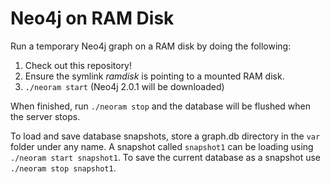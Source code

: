 # Neo4j on RAM Disk

Run a temporary Neo4j graph on a RAM disk by doing the following:

1. Check out this repository!
2. Ensure the symlink *ramdisk* is pointing to a mounted RAM disk.
3. `./neoram start` (Neo4j 2.0.1 will be downloaded)

When finished, run `./neoram stop` and the database will be flushed when the
server stops.

To load and save database snapshots, store a graph.db directory in the `var`
folder under any name. A snapshot called `snapshot1` can be loading using
`./neoram start snapshot1`. To save the current database as a snapshot use
`./neoram stop snapshot1`.
